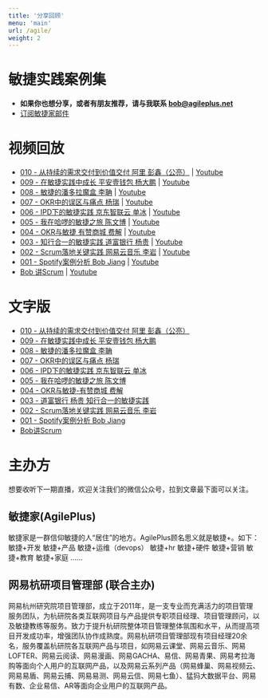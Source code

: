 ```yaml
---
title: '分享回顾'
menu: 'main'
url: /agile/
weight: 2
---
```


# 敏捷实践案例集

- **如果你也想分享，或者有朋友推荐，请与我联系 bob@agileplus.net**
- [订阅敏捷家邮件](http://agileplus.plus/subscription/zKC_LCgUW)

# 视频回放

- [010 - 从持续的需求交付到价值交付 阿里 彭鑫（公亮）]() | [Youtube]()
- [009 - 在敏捷实践中成长 平安壹钱包 杨大鹏]() | [Youtube]()
- [008 - 敏捷的潘多拉魔盒 李聃]() | [Youtube]()
- [007 - OKR中的误区与痛点 杨瑞](https://appmopev1px9533.h5.xiaoeknow.com/v1/course/video/v_5eba4b1ed1959_HONpapLr?type=2&pro_id=p_5e7cbe9bb1218_UCyN5rjz) | [Youtube](https://youtu.be/a2ADyeJwTRQ)
- [006 - IPD下的敏捷实践 京东智联云 单冰](https://appmopev1px9533.h5.xiaoeknow.com/v1/course/video/v_5eb61b8238070_le3x61sM?type=2&pro_id=p_5e7cbe9bb1218_UCyN5rjz) | [Youtube](https://youtu.be/cNf6gDrPugI)
- [005 - 我在哈啰的敏捷之旅 陈文博](https://appmopev1px9533.h5.xiaoeknow.com/v1/course/video/v_5eaec5c10f092_hQ1xxSzT?type=2&pro_id=p_5e7cbe9bb1218_UCyN5rjz) | [Youtube](https://www.youtube.com/watch?v=n7MkPL2pdTg)
- [004 - OKR与敏捷 有赞商城 费解](https://appmopev1px9533.h5.xiaoeknow.com/v1/course/video/v_5e9d0be78ada2_28QQjTtv?type=2&pro_id=p_5e7cbe9bb1218_UCyN5rjz) | [Youtube](https://www.youtube.com/watch?v=8pIYbgthick)
- [003 - 知行合一的敏捷实践 道富银行 杨贵](https://appmopev1px9533.h5.xiaoeknow.com/v1/course/video/v_5e94415c5c604_0jwImEuS?type=2&pro_id=p_5e7cbe9bb1218_UCyN5rjz) | [Youtube](https://youtu.be/0sDubj_OYw4)
- [002 - Scrum落地关键实践 网易云音乐 李岩](https://appmopev1px9533.h5.xiaoeknow.com/v1/course/video/v_5e7d3b11438c8_5I6vEGUX?type=2&pro_id=p_5e7cbe9bb1218_UCyN5rjz) | [Youtube](https://youtu.be/7jUOYY9ykXA)
- [001 - Spotify案例分析 Bob Jiang](https://www.bilibili.com/video/BV19E411x7mF/) | [Youtube](https://youtu.be/026c7iRFvFA)
- [Bob 讲Scrum](https://www.bilibili.com/video/BV1r7411o7zJ/) | [Youtube](https://youtu.be/-wTRU-LKgEY)

# 文字版

- [010 - 从持续的需求交付到价值交付 阿里 彭鑫（公亮）]()
- [009 - 在敏捷实践中成长 平安壹钱包 杨大鹏]()
- [008 - 敏捷的潘多拉魔盒 李聃]()
- [007 - OKR中的误区与痛点 杨瑞](https://mp.weixin.qq.com/s/yYqd-khg6bAbo3BzhJMRtw)
- [006 - IPD下的敏捷实践 京东智联云 单冰]()
- [005 - 我在哈啰的敏捷之旅 陈文博](https://mp.weixin.qq.com/s/He72P4Xsf4aIYexcJ2sdyA)
- [004 - OKR与敏捷-有赞商城 费解](https://mp.weixin.qq.com/s/9SbnDAXbvaBjCI9aoEnkew)
- [003 - 道富银行 杨贵 知行合一的敏捷实践](https://mp.weixin.qq.com/s/UUodVrWHbG0sDd7N_rbTMw)
- [002 - Scrum落地关键实践 网易云音乐 李岩](https://mp.weixin.qq.com/s/rcSvDohy2pkIHfDbz6AySQ)
- [001 - Spotify案例分析 Bob Jiang](https://mp.weixin.qq.com/s/BpgNuTf4n1-TptvHI_UpPQ)
- [Bob讲Scrum](https://mp.weixin.qq.com/s/jq6GSW4YdtU8FsjXT_QfQw)

# 主办方

想要收听下一期直播，欢迎关注我们的微信公众号，拉到文章最下面可以关注。

## 敏捷家(AgilePlus)

敏捷家是一群信仰敏捷的人“居住”的地方。AgilePlus顾名思义就是敏捷+。如下： 敏捷+开发 敏捷+产品 敏捷+运维（devops） 敏捷+hr 敏捷+硬件 敏捷+营销 敏捷+教育 敏捷+家庭 ……

## 网易杭研项目管理部 (联合主办)

网易杭州研究院项目管理部，成立于2011年，是一支专业而充满活力的项目管理服务团队，为杭研院各类互联网项目与产品提供专职项目经理、项目管理顾问，以及敏捷教练等服务。致力于提升杭研院整体项目管理整体氛围和水平，从而提高项目开发成功率，增强团队协作成熟度。网易杭研项目管理部现有项目经理20余名，服务覆盖杭研院各互联网产品与项目，如网易云课堂、网易云音乐、网易LOFTER、网易云阅读、网易漫画、网易GACHA、易信、网易青果、网易考拉海购等面向个人用户的互联网产品，以及网易云系列产品（网易蜂巢、网易视频云、网易易盾、网易云捕、网易易测、网易云信、网易七鱼）、猛犸大数据平台、网易有数、企业易信、AR等面向企业用户的互联网产品。